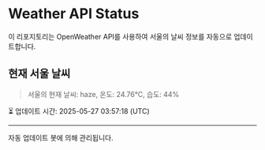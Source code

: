 
# Weather API Status

이 리포지토리는 OpenWeather API를 사용하여 서울의 날씨 정보를 자동으로 업데이트합니다.

## 현재 서울 날씨
> 서울의 현재 날씨: haze, 온도: 24.76°C, 습도: 44%

⏳ 업데이트 시간: 2025-05-27 03:57:18 (UTC)

---
자동 업데이트 봇에 의해 관리됩니다.

